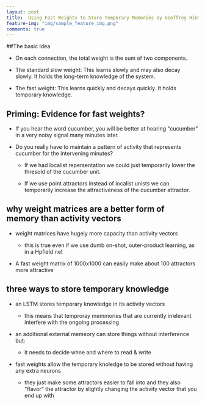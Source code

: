 ```yaml
---
layout: post
title:  Using Fast Weights to Store Temporary Memories by Geoffrey Hinton
feature-img: "img/sample_feature_img.png"
comments: true
---
```


##The basic Idea

- On each connection, the total weight is the sum of two components.

- The standard slow weight: This learns slowly and may also decay slowly. It holds the long-term knowledge of the system.

- The fast weight: This learns quickly and decays quickly. It holds temporary knowledge.

## Priming: Evidence for fast weights?

- If you hear the word cucumber, you will be better at hearing "cucumber" in a very noisy signal many minutes later.

- Do you really have to maintain a pattern of activity that represents cucumber for the intervening minutes?

  - If we had localist repersentation we could just temporarily lower the thresold of the cucumber unit.

  - If we use point attractors instead of localist unists we can temporarily increase the attractiveness of the cucumber attractor.

## why weight matrices are a better form of memory than activity vectors

- weight matrices have hugely more capacity than activity vectors

  - this is true even if we use dumb on-shot, outer-product learning, as in a Hpfield net

- A fast weight matrix of 1000x1000 can easily make about 100 attractors more attractive

## three ways to store temporary knowledge

- an LSTM stores temporary knowledge in its activity vectors
  - this means that temproray memmories that are currently irrelevant interfere with the ongoing processing

- an additional  external memeory can store things without interference but:
   - it needs to decide whne and where to read & write

- fast weights allow the temporary knoledge to be stored without having any extra neurons
  - they just make some attractors easier to fall into and they also "flavor" the attractor by slightly changing the activity vector that you end up with
